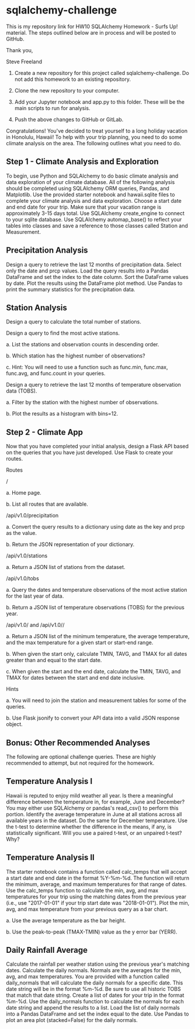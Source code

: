 # sqlalchemy-challenge

This is my repository link for HW10 SQLAlchemy Homework - Surfs Up! material. The steps outlined below are in process and will be posted to GitHub.

Thank you,

Steve Freeland

1. Create a new repository for this project called sqlalchemy-challenge. Do not add this homework to an existing repository.

2. Clone the new repository to your computer.

3. Add your Jupyter notebook and app.py to this folder. These will be the main scripts to run for analysis.

4. Push the above changes to GitHub or GitLab.

Congratulations! You've decided to treat yourself to a long holiday vacation in Honolulu, Hawaii! To help with your trip planning, you need to do some climate analysis on the area. The following outlines what you need to do.

## Step 1 - Climate Analysis and Exploration
To begin, use Python and SQLAlchemy to do basic climate analysis and data exploration of your climate database. All of the following analysis should be completed using SQLAlchemy ORM queries, Pandas, and Matplotlib.
Use the provided starter notebook and hawaii.sqlite files to complete your climate analysis and data exploration.
Choose a start date and end date for your trip. Make sure that your vacation range is approximately 3-15 days total.
Use SQLAlchemy create_engine to connect to your sqlite database.
Use SQLAlchemy automap_base() to reflect your tables into classes and save a reference to those classes called Station and Measurement.

## Precipitation Analysis
Design a query to retrieve the last 12 months of precipitation data.
Select only the date and prcp values.
Load the query results into a Pandas DataFrame and set the index to the date column.
Sort the DataFrame values by date.
Plot the results using the DataFrame plot method.
Use Pandas to print the summary statistics for the precipitation data.

## Station Analysis
Design a query to calculate the total number of stations.

Design a query to find the most active stations.

a. List the stations and observation counts in descending order.

b. Which station has the highest number of observations?

c. Hint: You will need to use a function such as func.min, func.max, func.avg, and func.count in your queries.

Design a query to retrieve the last 12 months of temperature observation data (TOBS).

a. Filter by the station with the highest number of observations.

b. Plot the results as a histogram with bins=12.

## Step 2 - Climate App
Now that you have completed your initial analysis, design a Flask API based on the queries that you have just developed.
Use Flask to create your routes.

Routes

/

a. Home page.

b. List all routes that are available.

/api/v1.0/precipitation

a. Convert the query results to a dictionary using date as the key and prcp as the value.

b. Return the JSON representation of your dictionary.

/api/v1.0/stations

  a. Return a JSON list of stations from the dataset.
  
/api/v1.0/tobs

a. Query the dates and temperature observations of the most active station for the last year of data.

b. Return a JSON list of temperature observations (TOBS) for the previous year.

/api/v1.0/<start> and /api/v1.0/<start>/<end>
  
a. Return a JSON list of the minimum temperature, the average temperature, and the max temperature for a given start or start-end range.

b. When given the start only, calculate TMIN, TAVG, and TMAX for all dates greater than and equal to the start date.

c. When given the start and the end date, calculate the TMIN, TAVG, and TMAX for dates between the start and end date inclusive.


Hints

a. You will need to join the station and measurement tables for some of the queries.

b. Use Flask jsonify to convert your API data into a valid JSON response object.

## Bonus: Other Recommended Analyses
The following are optional challenge queries. These are highly recommended to attempt, but not required for the homework.

## Temperature Analysis I
Hawaii is reputed to enjoy mild weather all year. Is there a meaningful difference between the temperature in, for example, June and December?
You may either use SQLAlchemy or pandas's read_csv() to perform this portion.
Identify the average temperature in June at all stations across all available years in the dataset. Do the same for December temperature.
Use the t-test to determine whether the difference in the means, if any, is statistically significant. Will you use a paired t-test, or an unpaired t-test? Why?

## Temperature Analysis II
The starter notebook contains a function called calc_temps that will accept a start date and end date in the format %Y-%m-%d. The function will return the minimum, average, and maximum temperatures for that range of dates.
Use the calc_temps function to calculate the min, avg, and max temperatures for your trip using the matching dates from the previous year (i.e., use "2017-01-01" if your trip start date was "2018-01-01").
Plot the min, avg, and max temperature from your previous query as a bar chart.

a. Use the average temperature as the bar height.

b. Use the peak-to-peak (TMAX-TMIN) value as the y error bar (YERR).

## Daily Rainfall Average
Calculate the rainfall per weather station using the previous year's matching dates.
Calculate the daily normals. Normals are the averages for the min, avg, and max temperatures.
You are provided with a function called daily_normals that will calculate the daily normals for a specific date. This date string will be in the format %m-%d. Be sure to use all historic TOBS that match that date string.
Create a list of dates for your trip in the format %m-%d. Use the daily_normals function to calculate the normals for each date string and append the results to a list.
Load the list of daily normals into a Pandas DataFrame and set the index equal to the date.
Use Pandas to plot an area plot (stacked=False) for the daily normals.

